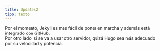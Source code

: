 ```yaml
---
title: Updates2
tipo: texto
---
```


Por el momento, Jekyll es más fácil de poner en marcha y además está integrado con GitHub.  
Por otro lado, si se va a usar otro servidor, quizá Hugo sea más adecuado por su velocidad y potencia.

